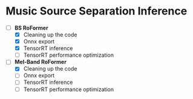# Music Source Separation Inference

- [ ] **BS RoFormer**
  - [x] Cleaning up the code
  - [x] Onnx export
  - [x] TensorRT inference
  - [ ] TensorRT performance optimization

- [ ] **Mel-Band RoFormer**
  - [x] Cleaning up the code
  - [ ] Onnx export
  - [ ] TensorRT inference
  - [ ] TensorRT performance optimization